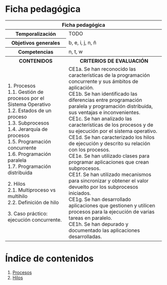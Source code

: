 # Ficha pedagógica

<table>
  <thead>
    <tr><th colspan="2">Ficha pedagógica</th></tr>
  </thead>
  <tbody>
    <tr>
      <th>Temporalización</th><td>TODO</td>
    </tr>
    <tr>
      <th>Objetivos generales</th><td>b, e, i, j, n, ñ</td>
    </tr>
    <tr>
      <th>Competencias</th><td>n, t, w</td>
    </tr>
    <tr>
      <th>CONTENIDOS</th>
      <th>CRITERIOS DE EVALUACIÓN</th>
    </tr>
    <tr>
      <td>
        <p>
          1. Procesos<br>
          1.1. Gestión de procesos por el Sistema Operativo<br>
          1.2. Estados de un proceso<br>
          1.3. Subprocesos<br>
          1.4. Jerarquía de procesos<br>
          1.5. Programación concurrente<br>
          1.6. Programación paralela<br>
          1.7. Programación distribuida<br>
        </p>
        <p>
          2. Hilos<br>
          2.1. Multiproceso vs multihilo<br>
          2.2. Definición de hilo<br>
        </p>
        <p>
          3. Caso práctico: ejecución concurrente.
        </p>
      </td>
      <td>
        CE1a. Se han reconocido las características de la programación concurrente y sus ámbitos de aplicación.<br>
        CE1b. Se han identificado las diferencias entre programación paralela y programación distribuida, sus ventajas e inconvenientes.<br>
        CE1c. Se han analizado las características de los procesos y de su ejecución por el sistema operativo.<br>
        CE1d. Se han caracterizado los hilos de ejecución y descrito su relación con los procesos.<br>
        CE1e. Se han utilizado clases para programar aplicaciones que crean subprocesos.<br>
        CE1f. Se han utilizado mecanismos para sincronizar y obtener el valor devuelto por los subprocesos iniciados.<br>
        CE1g. Se han desarrollado aplicaciones que gestionen y utilicen procesos para la ejecución de varias tareas en paralelo.<br>
        CE1h. Se han depurado y documentado las aplicaciones desarrolladas.
      </td>
    </tr>
  </tbody>
</table>

# Índice de contenidos

1. [Procesos](01_procesos.md)
2. [Hilos](02_hilos.md)
